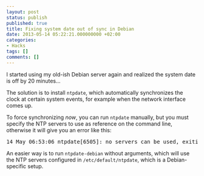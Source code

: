 ```yaml
---
layout: post
status: publish
published: true
title: Fixing system date out of sync in Debian
date: 2013-05-14 05:22:21.000000000 +02:00
categories:
- Hacks
tags: []
comments: []
---
```

I started using my old-ish Debian server again and realized the system date is off by 20 minutes...

The solution is to install `ntpdate`, which automatically synchronizes the clock at certain system events, for example when the network interface comes up.

To force synchronizing *now*, you can run `ntpdate` manually, but you must specify the NTP servers to use as reference on the command line, otherwise it will give you an error like this:
<pre>
14 May 06:53:06 ntpdate[6505]: no servers can be used, exiting
</pre>
An easier way is to run `ntpdate-debian` without arguments, which will use the NTP servers configured in `/etc/default/ntpdate`, which is a Debian-specific setup.
